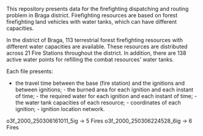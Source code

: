 This repository presents data for the firefighting dispatching and routing problem in Braga district.
Firefighting resources are based on forest firefighting land vehicles with water tanks, which can have different capacities. 

In the district of Braga, 113 terrestrial forest firefighting resources with different water capacities are available. These resources are distributed across 21 Fire Stations throughout the district. In addition, there are 138 active water points for refilling the combat resources' water tanks.

Each file presents:
- the travel time between the base (fire station) and the ignitions and between ignitions; - the burned area for each ignition and each instant of time; - the required water for each ignition and each instant of time; - the water tank capacities of each resource; - coordinates of each ignition; - ignition location network.


o3f_2000_250306161011_5ig -> 5 Fires 
o3f_2000_250306224528_6ig -> 6 Fires
